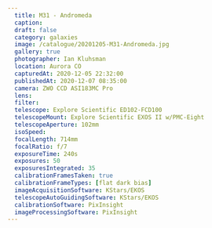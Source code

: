 ```yaml
---
  title: M31 - Andromeda
  caption: 
  draft: false
  category: galaxies
  image: /catalogue/20201205-M31-Andromeda.jpg
  gallery: true
  photographer: Ian Kluhsman
  location: Aurora CO
  capturedAt: 2020-12-05 22:32:00
  publishedAt: 2020-12-07 08:35:00
  camera: ZWO CCD ASI183MC Pro
  lens: 
  filter: 
  telescope: Explore Scientific ED102-FCD100
  telescopeMount: Explore Scientific EXOS II w/PMC-Eight
  telescopeAperture: 102mm
  isoSpeed: 
  focalLength: 714mm
  focalRatio: f/7
  exposureTime: 240s
  exposures: 50
  exposuresIntegrated: 35
  calibrationFramesTaken: true
  calibrationFrameTypes: [flat dark bias]
  imageAcquisitionSoftware: KStars/EKOS
  telescopeAutoGuidingSoftware: KStars/EKOS
  calibrationSoftware: PixInsight
  imageProcessingSoftware: PixInsight
---
```

